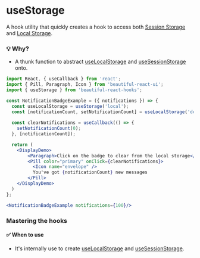 # useStorage

A hook utility that quickly creates a hook to access both [Session Storage](https://developer.mozilla.org/en-US/docs/Web/API/Window/sessionStorage) and [Local Storage](https://developer.mozilla.org/en-US/docs/Web/API/Window/localStorage).

### 💡 Why?

- A thunk function to abstract [useLocalStorage](./useLocalStorage.md) and [useSessionStorage](./useSessionStorage.md) onto.

```jsx harmony
import React, { useCallback } from 'react'; 
import { Pill, Paragraph, Icon } from 'beautiful-react-ui'; 
import { useStorage } from 'beautiful-react-hooks'; 

const NotificationBadgeExample = ({ notifications }) => {
  const useLocalStorage = useStorage('local');
  const [notificationCount, setNotificationCount] = useLocalStorage('demo-notification-count', notifications);
  
  const clearNotifications = useCallback(() => {
    setNotificationCount(0);
  }, [notificationCount]);

  return (
    <DisplayDemo>
        <Paragraph>Click on the badge to clear from the local storage</Paragraph>
        <Pill color="primary" onClick={clearNotifications}>
          <Icon name="envelope" />
          You've got {notificationCount} new messages
        </Pill>
    </DisplayDemo>
  )
};

<NotificationBadgeExample notifications={100}/>
```

### Mastering the hooks

#### ✅ When to use
 
- It's internally use to create [useLocalStorage](./useLocalStorage.md) and [useSessionStorage](./useSessionStorage.md).
